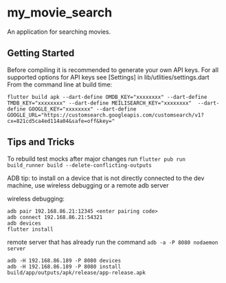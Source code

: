 # my_movie_search

An application for searching movies.

## Getting Started

Before compiling it is recommended to generate your own API keys.
For all supported options for API keys see [Settings] in lib/utlities/settings.dart
From the command line at build time:
```shell
flutter build apk --dart-define OMDB_KEY="xxxxxxxx" --dart-define TMDB_KEY="xxxxxxxx" --dart-define MEILISEARCH_KEY="xxxxxxxx"  --dart-define GOOGLE_KEY="xxxxxxxx" --dart-define GOOGLE_URL="https://customsearch.googleapis.com/customsearch/v1?cx=821cd5ca4ed114a04&safe=off&key="
```

## Tips and Tricks

To rebuild test mocks after major changes run
```flutter pub run build_runner build --delete-conflicting-outputs```

ADB tip: to install on a device that is not directly connected to the dev machine, use wireless debugging or a remote adb server

wireless debugging:
```shell
adb pair 192.168.86.21:12345 <enter pairing code>
adb connect 192.168.86.21:54321
adb devices
flutter install
```

remote server that has already run the command ```adb -a -P 8080 nodaemon server```
```shell
adb -H 192.168.86.189 -P 8080 devices
adb -H 192.168.86.189 -P 8080 install build/app/outputs/apk/release/app-release.apk
```